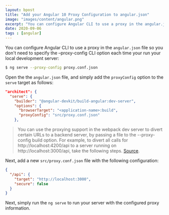 ```yaml
---
layout: bpost
title: "Add your Angular 10 Proxy Configuration to angular.json"
image: "images/content/angular.png"
excerpt: "You can configure Angular CLI to use a proxy in the angular.json file so you don't need to specify the –proxy-config CLI option each time your run your local development server"
date: 2020-09-06
tags : [angular]
---
```


You can configure Angular CLI to use a proxy in the `angular.json` file so you don't need to specify the –proxy-config CLI option each time your run your local development server:

```bash
$ ng serve --proxy-config proxy.conf.json
```


Open the the `angular.json` file, and simply add the `proxyConfig` option to the `serve` target as follows:

```json
"architect": {
  "serve": {
    "builder": "@angular-devkit/build-angular:dev-server",
    "options": {
      "browserTarget": "<application-name>:build",
      "proxyConfig": "src/proxy.conf.json"
    },
```

>You can use the proxying support in the webpack dev server to divert certain URLs to a backend server, by passing a file to the --proxy-config build option. For example, to divert all calls for http://localhost:4200/api to a server running on http://localhost:3000/api, take the following steps. [Source](https://angular.io/guide/build#proxying-to-a-backend-server).

Next, add a new `src/proxy.conf.json` file with the following configuration:

```json
{
  "/api": {
    "target": "http://localhost:3000",
    "secure": false
  }
}
```

Next, simply run the `ng serve` to run your server with the configured proxy information.

